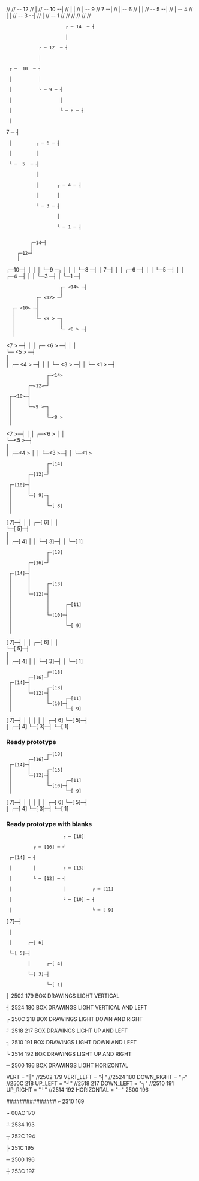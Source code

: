 //
//               -- 12
//              |
//      -- 10 --|
//     |        |
//     |         -- 9
// 7 --|
//     |        -- 6
//     |       |
//      -- 5 --|
//             |        -- 4
//             |       |
//              -- 3 --|
//                     |
//                      -- 1
//
//
//
//
//
//



                          ┌ ─ 14  ─ ┤

                          │

                ┌ ─ 12  ─ ┤

                │

     ┌ ─  10  ─ ┤

     │          │

     │          └ ─ 9 ─ ┤

     │                  │

     │                  └ ─ 8 ─ ┤

     │

 7 ─ ┤

     
     │         ┌ ─ 6 ─ ┤

     │         │

     └ ─  5  ─ ┤

               │

               │       ┌ ─ 4 ─ ┤

               │       │

               └ ─ 3 ─ ┤

                       │

                       └ ─ 1 ─ ┤


             ┌─14─┤
             │
        ┌─12─┘
        │
   ┌─10─┤
   │    │
   │    └─9 ─┐
   │         │
   │         └─8 ─┤
   │
 7─┤
   │
   │    ┌─6 ─┤
   │    │
   └─5 ─┤
        │
        │    ┌─4 ─┤
        │    │
        └─3 ─┤
             │
             └─1 ─┤



                        ┌─ <14> ─┤
                        │
               ┌─ <12> ─┘
               │
      ┌─ <10> ─┤
      │        │
      │        └─ <9 > ─┐
      │                 │
      │                 └─ <8 > ─┤
      │
<7 > ─┤
      │
      │        ┌─ <6 > ─┤
      │        │     
      └─ <5 > ─┤     
               │     
               │        ┌─ <4 > ─┤
               │        │
               └─ <3 > ─┤
                        │
                        └─ <1 > ─┤



                   ┌─<14>
                   │
            ┌─<12>─┘
            │
     ┌─<10>─┤
     │      │
     │      └─<9 >─┐
     │             │
     │             └─<8 >
     │
<7 >─┤
     │
     │      ┌─<6 >
     │      │    
     └─<5 >─┤    
            │    
            │      ┌─<4 >
            │      │
            └─<3 >─┤
                   │
                   └─<1 >


                   ┌─[14]
                   │
            ┌─[12]─┘
            │
     ┌─[10]─┤
     │      │
     │      └─[ 9]─┐
     │             │
     │             └─[ 8]
     │
[ 7]─┤
     │
     │      ┌─[ 6]
     │      │    
     └─[ 5]─┤    
            │    
            │      ┌─[ 4]
            │      │
            └─[ 3]─┤
                   │
                   └─[ 1]






                   ┌─[18]
                   │
            ┌─[16]─┘
            │
     ┌─[14]─┤
     │      │
     │      │      ┌─[13]
     │      │      │
     │      └─[12]─┤
     │             │
     │             │      ┌─[11]
     │             │      │
     │             └─[10]─┤
     │                    │
     │                    └─[ 9]
     │
[ 7]─┤
     │
     │      ┌─[ 6]
     │      │    
     └─[ 5]─┤    
            │    
            │      ┌─[ 4]
            │      │
            └─[ 3]─┤
                   │
                   └─[ 1]







                   ┌─[18]
            ┌─[16]─┘
     ┌─[14]─┤
     │      │      ┌─[13]
     │      └─[12]─┤
     │             │      ┌─[11]
     │             └─[10]─┤
     │                    └─[ 9]
[ 7]─┤
     │
     │
     │
     │
     │      ┌─[ 6]
     └─[ 5]─┤    
            │      ┌─[ 4]
            └─[ 3]─┤
                   └─[ 1]


### Ready prototype
                   ┌─[18]
            ┌─[16]─┘
     ┌─[14]─┤
     │      │      ┌─[13]
     │      └─[12]─┤
     │             │      ┌─[11]
     │             └─[10]─┤
     │                    └─[ 9]
[ 7]─┤
     │
     │
     │
     │
     │      ┌─[ 6]
     └─[ 5]─┤    
            │      ┌─[ 4]
            └─[ 3]─┤
                   └─[ 1]


### Ready prototype with blanks
                         ┌ ─ [18]

              ┌ ─ [16] ─ ┘

     ┌─[14] ─ ┤ 

     │        │          ┌ ─ [13]

     │        └ ─ [12] ─ ┤ 

     │                   │          ┌ ─ [11]

     │                   └ ─ [10] ─ ┤ 

     │                              └ ─ [ 9]

[ 7]─┤

     │

     │      ┌─[ 6]

     └─[ 5]─┤    

            │      ┌─[ 4]

            └─[ 3]─┤

                   └─[ 1]



│ 2502 179 BOX DRAWINGS LIGHT VERTICAL

┤ 2524 180 BOX DRAWINGS LIGHT VERTICAL AND LEFT

┌ 250C 218 BOX DRAWINGS LIGHT DOWN AND RIGHT

┘ 2518 217 BOX DRAWINGS LIGHT UP AND LEFT

┐ 2510 191 BOX DRAWINGS LIGHT DOWN AND LEFT

└ 2514 192 BOX DRAWINGS LIGHT UP AND RIGHT

─ 2500 196 BOX DRAWINGS LIGHT HORIZONTAL


VERT       = "│" //2502 179 
VERT_LEFT  = "┤" //2524 180 
DOWN_RIGHT = "┌" //250C 218 
UP_LEFT    = "┘" //2518 217 
DOWN_LEFT  = "┐" //2510 191 
UP_RIGHT   = "└" //2514 192 
HORIZONTAL = "─" 2500 196 



###############
⌐ 2310 169 

¬ 00AC 170 

┴ 2534 193

┬ 252C 194

├ 251C 195

─ 2500 196

┼ 253C 197



